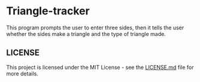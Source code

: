 # Triangle-tracker

This program prompts the user to enter three sides, then it tells the user whether the sides make a triangle and the type of triangle made.

## LICENSE

This project is licensed under the MIT License - see the [LICENSE.md](LICENSE) file for more details.
